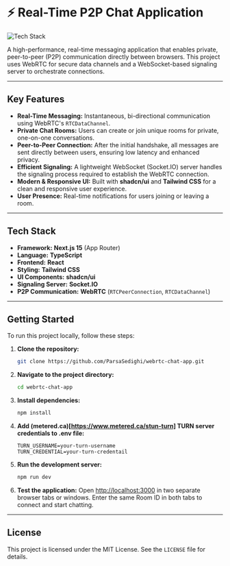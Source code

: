 # ⚡️ Real-Time P2P Chat Application

![Tech Stack](https://img.shields.io/badge/tech-Next.js%20%7C%20WebRTC%20%7C%20Socket.IO-blue)

A high-performance, real-time messaging application that enables private, peer-to-peer (P2P) communication directly between browsers. This project uses WebRTC for secure data channels and a WebSocket-based signaling server to orchestrate connections.

---

## Key Features

- **Real-Time Messaging:** Instantaneous, bi-directional communication using WebRTC's `RTCDataChannel`.
- **Private Chat Rooms:** Users can create or join unique rooms for private, one-on-one conversations.
- **Peer-to-Peer Connection:** After the initial handshake, all messages are sent directly between users, ensuring low latency and enhanced privacy.
- **Efficient Signaling:** A lightweight WebSocket (Socket.IO) server handles the signaling process required to establish the WebRTC connection.
- **Modern & Responsive UI:** Built with **shadcn/ui** and **Tailwind CSS** for a clean and responsive user experience.
- **User Presence:** Real-time notifications for users joining or leaving a room.

---

## Tech Stack

- **Framework:** **Next.js 15** (App Router)
- **Language:** **TypeScript**
- **Frontend:** **React**
- **Styling:** **Tailwind CSS**
- **UI Components:** **shadcn/ui**
- **Signaling Server:** **Socket.IO**
- **P2P Communication:** **WebRTC** (`RTCPeerConnection`, `RTCDataChannel`)

---

## Getting Started

To run this project locally, follow these steps:

1.  **Clone the repository:**

    ```bash
    git clone https://github.com/ParsaSedighi/webrtc-chat-app.git
    ```

2.  **Navigate to the project directory:**

    ```bash
    cd webrtc-chat-app
    ```

3.  **Install dependencies:**

    ```bash
    npm install
    ```

4.  **Add (metered.ca)[https://www.metered.ca/stun-turn] TURN server credentials to .env file:**

    ```
    TURN_USERNAME=your-turn-username
    TURN_CREDENTIAL=your-turn-credentail
    ```

5.  **Run the development server:**

    ```bash
    npm run dev
    ```

6.  **Test the application:**
    Open [http://localhost:3000](http://localhost:3000) in two separate browser tabs or windows. Enter the same Room ID in both tabs to connect and start chatting.

---

## License

This project is licensed under the MIT License. See the `LICENSE` file for details.
